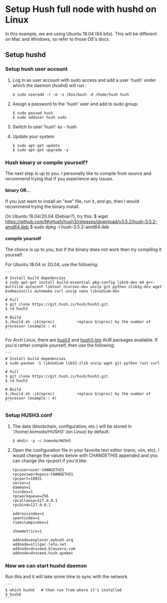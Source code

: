 # Setup Hush full node with hushd on Linux

In this example, we are using Ubuntu 18.04 (64 bits). This will be different on Mac and Windows, so refer to those OS's docs.

## Setup hushd

### Setup hush user account

1) Log in as user account with sudo access and add a user 'hush' under which the daemon (hushd) will run :

    ```
    $ sudo useradd -r -m -s /bin/bash -d /home/hush hush
    ```

2) Assign a password to the 'hush' user and add to sudo group:

    ```
    $ sudo passwd hush
    $ sudo adduser hush sudo
    ```

3) Switch to user 'hush'
su - hush

4) Update your system

    ```
    $ sudo apt-get update
    $ sudo apt-get upgrade -y
    ```

### Hush binary or compile yourself?

The next step is up to you. I personally like to compile from source and recommend trying that if you experience any issues.

#### binary OR...

If you just want to install an "exe" file, run it, and go, then I would recommend trying the binary install.

On Ubuntu 18.04/20.04 (Debian?), try this:
$ wget https://github.com/MyHush/hush3/releases/download/v3.5.2/hush-3.5.2-amd64.deb
$ sudo dpkg -i hush-3.5.2-amd64.deb

#### compile yourself

The choice is up to you, but if the binary does not work then try compiling it yourself.

For Ubuntu 18.04 or 20.04, use the following:

    ```
    # Install build depedencies
    $ sudo apt-get install build-essential pkg-config libc6-dev m4 g++-multilib autoconf libtool ncurses-dev unzip git python zlib1g-dev wget bsdmainutils automake curl unzip nano libsodium-dev

    # Pull
    $ git clone https://git.hush.is/hush/hush3.git
    $ cd hush3

    # Build
    $./build.sh -j$(nproc)			replace $(nproc) by the number of processor (example : 4)
    ```

For Arch Linux, there are [hush3](https://aur.archlinux.org/packages/hush3/) and [hush3-bin](https://aur.archlinux.org/packages/hush3-bin/) AUR packages available. If you'd rather compile yourself, then use the following:

    ```
    # Install build depedencies
    $ sudo pacman -S libsodium lib32-zlib unzip wget git python rust curl
    
    # Pull
    $ git clone https://git.hush.is/hush/hush3.git
    $ cd hush3
    
    # Build
    $./build.sh -j$(nproc)			replace $(nproc) by the number of processor (example : 4)
    ```

### Setup HUSH3.conf

1) The data (blockchain, configuration, etc.) will be stored in '/home/.komodo/HUSH3' (on Linux) by default.

    ```
    $ mkdir -p ~/.komodo/HUSH3
    ```
1) Open the configuration file in your favorite text editor (nano, vim, etc). I would change the values below with CHANGETHIS appended and you can change the rpcport if you'd like:

    ```
    rpcuser=user-CHANGETHIS
    rpcpassword=pass-CHANGETHIS
    rpcport=18031
    server=1
    daemon=1
    txindex=1
    rpcworkqueue=256
    rpcallowip=127.0.0.1
    rpcbind=127.0.0.1

    addressindex=1
    spentindex=1
    timestampindex=1

    showmetrics=1

    addnode=explorer.myhush.org
    addnode=stilgar.leto.net
    addnode=dnsseed.bleuzero.com
    addnode=dnsseed.hush.quebec
    ```

### Now we can start hushd daemon 

Run this and it will take some time to sync with the network.

    ```
    $ which hushd   # then run from where it's installed
    $ hushd
    ```

